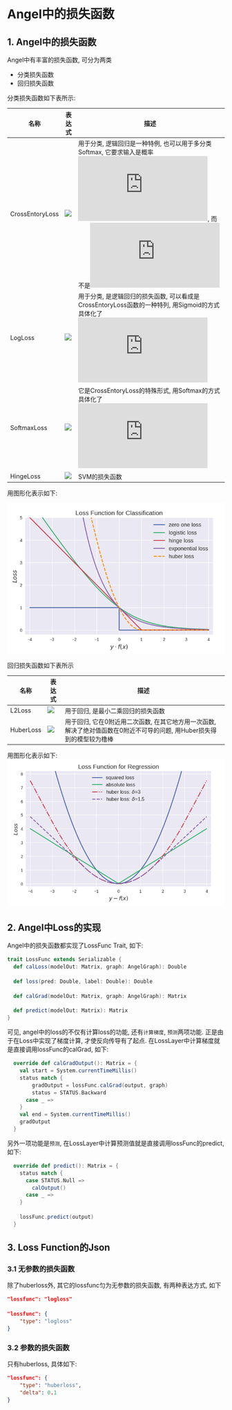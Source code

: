 # Angel中的损失函数

## 1. Angel中的损失函数
Angel中有丰富的损失函数, 可分为两类
- 分类损失函数
- 回归损失函数

分类损失函数如下表所示:

名称|表达式|描述
---|---|---
CrossEntoryLoss| ![](http://latex.codecogs.com/png.latex?-\sum_iy_i\log{p_i(x)}) | 用于分类, 逻辑回归是一种特例, 也可以用于多分类Softmax, 它要求输入是概率![](http://latex.codecogs.com/png.latex?p_i(x)), 而不是![](http://latex.codecogs.com/png.latex?f(x))
LogLoss| ![](http://latex.codecogs.com/png.latex?\log{\(1+e^{-yf(x)}\)}) | 用于分类, 是逻辑回归的损失函数, 可以看成是CrossEntoryLoss函数的一种特列, 用Sigmoid的方式具体化了![](http://latex.codecogs.com/png.latex?p_i(x))
SoftmaxLoss| ![](http://latex.codecogs.com/png.latex?-\sum_iI(y=i)\log\frac{x^{x_i}}{\sum_je^{x_j}}) | 它是CrossEntoryLoss的特殊形式, 用Softmax的方式具体化了![](http://latex.codecogs.com/png.latex?p_i(x))
HingeLoss| ![](http://latex.codecogs.com/png.latex?\max{\(0,1-yf(x)\)}) | SVM的损失函数

用图形化表示如下:

![分类损失函数](../img/classifcationloss.png)

回归损失函数如下表所示

名称|表达式|描述
---|---|---
L2Loss | ![](http://latex.codecogs.com/png.latex?\|y-f(x)\|_2^2) | 用于回归, 是最小二乘回归的损失函数
HuberLoss | ![](http://latex.codecogs.com/png.latex?\left\\{\begin{array}{ll}\delta\cdot\(abs(x)-\frac{\delta}{2}\),&abs(x)>\delta\\\\\frac{1}{2}x^2,&abs(x)\le\delta\end{array}\right.) | 用于回归, 它在0附近用二次函数, 在其它地方用一次函数, 解决了绝对值函数在0附近不可导的问题, 用Huber损失得到的模型较为橹棒

用图形化表示如下:
![回归损失函数](../img/regressionloss.png)

## 2. Angel中Loss的实现
Angel中的损失函数都实现了LossFunc Trait, 如下:
```scala
trait LossFunc extends Serializable {
  def calLoss(modelOut: Matrix, graph: AngelGraph): Double

  def loss(pred: Double, label: Double): Double

  def calGrad(modelOut: Matrix, graph: AngelGraph): Matrix

  def predict(modelOut: Matrix): Matrix
}
```
可见, angel中的loss的不仅有计算loss的功能, 还有`计算梯度`, `预测`两项功能. 正是由于在Loss中实现了梯度计算, 才使反向传导有了起点. 在LossLayer中计算梯度就是直接调用lossFunc的calGrad, 如下:
```scala
  override def calGradOutput(): Matrix = {
    val start = System.currentTimeMillis()
    status match {
        gradOutput = lossFunc.calGrad(output, graph)
        status = STATUS.Backward
      case _ =>
    }
    val end = System.currentTimeMillis()
    gradOutput
  }
```
另外一项功能是`预测`, 在LossLayer中计算预测值就是直接调用lossFunc的predict, 如下:
```scala
  override def predict(): Matrix = {
    status match {
      case STATUS.Null =>
        calOutput()
      case _ =>
    }

    lossFunc.predict(output)
  }
```

## 3. Loss Function的Json
### 3.1 无参数的损失函数
除了huberloss外, 其它的lossfunc匀为无参数的损失函数, 有两种表达方式, 如下
```json
"lossfunc": "logloss"

"lossfunc": {
    "type": "logloss"
} 
```

### 3.2 参数的损失函数
只有huberloss, 具体如下:
```json
"lossfunc": {
    "type": "huberloss",
    "delta": 0.1
}
```

